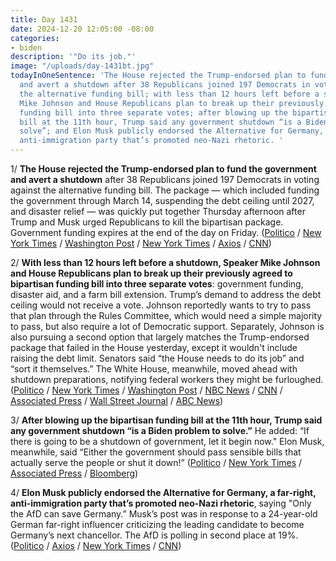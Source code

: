 ```yaml
---
title: Day 1431
date: 2024-12-20 12:05:00 -08:00
categories:
- biden
description: '"Do its job."'
image: "/uploads/day-1431bt.jpg"
todayInOneSentence: 'The House rejected the Trump-endorsed plan to fund the government
  and avert a shutdown after 38 Republicans joined 197 Democrats in voting against
  the alternative funding bill; with less than 12 hours left before a shutdown, Speaker
  Mike Johnson and House Republicans plan to break up their previously agreed to bipartisan
  funding bill into three separate votes; after blowing up the bipartisan funding
  bill at the 11th hour, Trump said any government shutdown “is a Biden problem to
  solve”; and Elon Musk publicly endorsed the Alternative for Germany, a far-right,
  anti-immigration party that’s promoted neo-Nazi rhetoric. '
---
```


1/ **The House rejected the Trump-endorsed plan to fund the government and avert a shutdown** after 38 Republicans joined 197 Democrats in voting against the alternative funding bill. The package — which included funding the government through March 14, suspending the debt ceiling until 2027, and disaster relief — was quickly put together Thursday afternoon after Trump and Musk urged Republicans to kill the bipartisan package. Government funding expires at the end of the day on Friday. ([Politico](https://www.politico.com/live-updates/2024/12/19/congress/government-shutdown-house-vote-00195479) / [New York Times](https://www.nytimes.com/2024/12/19/us/politics/trump-johnson-spending-bill-shutdown.html) / [Washington Post](https://www.washingtonpost.com/politics/2024/12/20/why-some-republicans-bucked-trump/) / [New York Times](https://www.nytimes.com/2024/12/19/us/politics/trump-republicans-spending-bill.html) / [Axios](https://www.axios.com/2024/12/20/spending-bill-fails-trump-mike-johnson-democrats) / [CNN](https://www.cnn.com/2024/12/19/politics/government-shutdown-vote-congress/index.html))

2/ **With less than 12 hours left before a shutdown, Speaker Mike Johnson and House Republicans plan to break up their previously agreed to bipartisan funding bill into three separate votes**: government funding, disaster aid, and a farm bill extension. Trump’s demand to address the debt ceiling would not receive a vote. Johnson reportedly wants to try to pass that plan through the Rules Committee, which would need a simple majority to pass, but also require a lot of Democratic support. Separately, Johnson is also pursuing a second option that largely matches the Trump-endorsed package that failed in the House yesterday, except it wouldn't include raising the debt limit. Senators said “the House needs to do its job” and “sort it themselves.” The White House, meanwhile, moved ahead with shutdown preparations, notifying federal workers they might be furloughed. ([Politico](https://www.politico.com/live-updates/2024/12/20/congress/government-funding-shutdown-senate-house-johnson-00195622) / [New York Times](https://www.nytimes.com/live/2024/12/20/us/trump-government-shutdown-news) / [Washington Post](https://www.washingtonpost.com/politics/2024/12/20/government-shutdown-bill-house-trump-musk/) / [NBC News](https://www.nbcnews.com/politics/congress/uncertainty-reigns-capitol-hill-government-shutdown-deadline-trump-rcna185006) / [CNN](https://www.cnn.com/politics/live-news/trump-government-shutdown-12-20-24#cm4wymafi00003b5vatmqjuva) / [Associated Press](https://apnews.com/live/congress-budget-government-shutdown-trump) / [Wall Street Journal](https://www.wsj.com/politics/policy/government-shutdown-spending-bill-votes-06529c98) / [ABC News](https://abcnews.go.com/Politics/live-updates/government-shutdown-live-updates-gop-leaders-scramble-plan/?id=116956960))

3/ **After blowing up the bipartisan funding bill at the 11th hour, Trump said any government shutdown “is a Biden problem to solve.”** He added: “If there is going to be a shutdown of government, let it begin now." Elon Musk, meanwhile, said “Either the government should pass sensible bills that actually serve the people or shut it down!” ([Politico](https://www.politico.com/news/2024/12/20/trump-shutdown-biden-problem-00195574) / [New York Times](https://www.nytimes.com/2024/12/20/us/politics/trump-blame-shutdown.html) / [Associated Press](https://apnews.com/article/trump-government-shutdown-deadline-speaker-johnson-budget-da117337aa0c0adab34a5626bb5816af) / [Bloomberg](https://www.bloomberg.com/news/articles/2024-12-20/house-may-vote-on-temporary-fix-to-stop-shutdown-networks-say))

4/ **Elon Musk publicly endorsed the Alternative for Germany, a far-right, anti-immigration party that’s promoted neo-Nazi rhetoric**, saying "Only the AfD can save Germany.” Musk’s post was in response to a 24-year-old German far-right influencer criticizing the leading candidate to become Germany’s next chancellor. The AfD is polling in second place at 19%. ([Politico](https://www.politico.eu/article/elon-musk-endorses-germanys-far-right/) / [Axios](https://www.axios.com/2024/12/20/musk-germany-afd-party) / [New York Times](https://www.nytimes.com/2024/12/20/world/europe/elon-musk-afd-germany.html) / [CNN](https://www.cnn.com/2024/12/20/media/elon-musk-afd-germany-politics-far-right/index.html))

